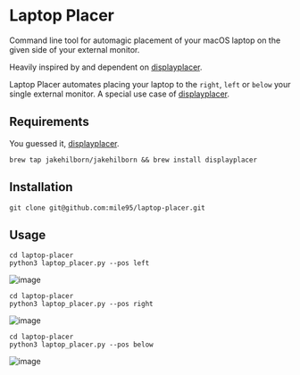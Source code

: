 # Laptop Placer

Command line tool for automagic placement of your macOS laptop on the given side of your external monitor.

Heavily inspired by and dependent on [displayplacer](https://github.com/jakehilborn/displayplacer).

Laptop Placer automates placing your laptop to the `right`, `left` or `below` your single external monitor.
A special use case of [displayplacer](https://github.com/jakehilborn/displayplacer).


## Requirements

You guessed it, [displayplacer](https://github.com/jakehilborn/displayplacer).

    brew tap jakehilborn/jakehilborn && brew install displayplacer

## Installation

    git clone git@github.com:mile95/laptop-placer.git

## Usage

    cd laptop-placer
    python3 laptop_placer.py --pos left
![image](https://user-images.githubusercontent.com/8545435/198119890-88a4d866-7275-4125-b8e4-2fc3f5cdee7e.png)

    cd laptop-placer
    python3 laptop_placer.py --pos right

![image](https://user-images.githubusercontent.com/8545435/198120166-656b67d0-a919-4824-9f77-9b485c2b88b5.png)

    cd laptop-placer
    python3 laptop_placer.py --pos below

![image](https://user-images.githubusercontent.com/8545435/198120329-3a215189-35a0-45d3-9441-6b531934901b.png)
